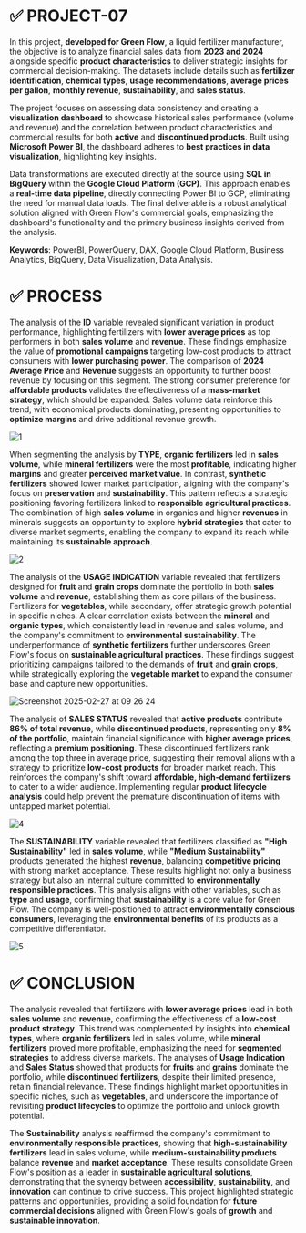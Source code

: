 # ✅ PROJECT-07

In this project, **developed for Green Flow**, a liquid fertilizer manufacturer, the objective is to analyze financial sales data from **2023 and 2024** alongside specific **product characteristics** to deliver strategic insights for commercial decision-making. The datasets include details such as **fertilizer identification**, **chemical types**, **usage recommendations**, **average prices per gallon**, **monthly revenue**, **sustainability**, and **sales status**.

The project focuses on assessing data consistency and creating a **visualization dashboard** to showcase historical sales performance (volume and revenue) and the correlation between product characteristics and commercial results for both **active** and **discontinued products**. Built using **Microsoft Power BI**, the dashboard adheres to **best practices in data visualization**, highlighting key insights.

Data transformations are executed directly at the source using **SQL in BigQuery** within the **Google Cloud Platform (GCP)**. This approach enables a **real-time data pipeline**, directly connecting Power BI to GCP, eliminating the need for manual data loads. The final deliverable is a robust analytical solution aligned with Green Flow's commercial goals, emphasizing the dashboard's functionality and the primary business insights derived from the analysis.

**Keywords**: PowerBI, PowerQuery, DAX, Google Cloud Platform, Business Analytics, BigQuery, Data Visualization, Data Analysis.

# ✅ PROCESS

The analysis of the **ID** variable revealed significant variation in product performance, highlighting fertilizers with **lower average prices** as top performers in both **sales volume** and **revenue**. These findings emphasize the value of **promotional campaigns** targeting low-cost products to attract consumers with **lower purchasing power**. The comparison of **2024 Average Price** and **Revenue** suggests an opportunity to further boost revenue by focusing on this segment. The strong consumer preference for **affordable products** validates the effectiveness of a **mass-market strategy**, which should be expanded. Sales volume data reinforce this trend, with economical products dominating, presenting opportunities to **optimize margins** and drive additional revenue growth.

![1](https://github.com/user-attachments/assets/13af5506-062e-47d8-b80a-fcf8e271789b)

When segmenting the analysis by **TYPE**, **organic fertilizers** led in **sales volume**, while **mineral fertilizers** were the most **profitable**, indicating higher **margins** and greater **perceived market value**. In contrast, **synthetic fertilizers** showed lower market participation, aligning with the company's focus on **preservation** and **sustainability**. This pattern reflects a strategic positioning favoring fertilizers linked to **responsible agricultural practices**. The combination of high **sales volume** in organics and higher **revenues** in minerals suggests an opportunity to explore **hybrid strategies** that cater to diverse market segments, enabling the company to expand its reach while maintaining its **sustainable approach**.

![2](https://github.com/user-attachments/assets/2763ae1d-f0a4-4ac3-918d-00b1290ed18d)

The analysis of the **USAGE INDICATION** variable revealed that fertilizers designed for **fruit** and **grain crops** dominate the portfolio in both **sales volume** and **revenue**, establishing them as core pillars of the business. Fertilizers for **vegetables**, while secondary, offer strategic growth potential in specific niches. A clear correlation exists between the **mineral** and **organic types**, which consistently lead in revenue and sales volume, and the company's commitment to **environmental sustainability**. The underperformance of **synthetic fertilizers** further underscores Green Flow's focus on **sustainable agricultural practices**. These findings suggest prioritizing campaigns tailored to the demands of **fruit** and **grain crops**, while strategically exploring the **vegetable market** to expand the consumer base and capture new opportunities.

![Screenshot 2025-02-27 at 09 26 24](https://github.com/user-attachments/assets/0d2637ef-35fd-4e42-9821-729ed38a7a54)

The analysis of **SALES STATUS** revealed that **active products** contribute **86% of total revenue**, while **discontinued products**, representing only **8% of the portfolio**, maintain financial significance with **higher average prices**, reflecting a **premium positioning**. These discontinued fertilizers rank among the top three in average price, suggesting their removal aligns with a strategy to prioritize **low-cost products** for broader market reach. This reinforces the company's shift toward **affordable, high-demand fertilizers** to cater to a wider audience. Implementing regular **product lifecycle analysis** could help prevent the premature discontinuation of items with untapped market potential.

![4](https://github.com/user-attachments/assets/bd82bf0e-ea27-436b-8829-a2f89ec54d5b)

The **SUSTAINABILITY** variable revealed that fertilizers classified as **"High Sustainability"** led in **sales volume**, while **"Medium Sustainability"** products generated the highest **revenue**, balancing **competitive pricing** with strong market acceptance. These results highlight not only a business strategy but also an internal culture committed to **environmentally responsible practices**. This analysis aligns with other variables, such as **type** and **usage**, confirming that **sustainability** is a core value for Green Flow. The company is well-positioned to attract **environmentally conscious consumers**, leveraging the **environmental benefits** of its products as a competitive differentiator.

![5](https://github.com/user-attachments/assets/74d3ee01-895e-4281-9daf-68ee860b701c)

# ✅ CONCLUSION

The analysis revealed that fertilizers with **lower average prices** lead in both **sales volume** and **revenue**, confirming the effectiveness of a **low-cost product strategy**. This trend was complemented by insights into **chemical types**, where **organic fertilizers** led in sales volume, while **mineral fertilizers** proved more profitable, emphasizing the need for **segmented strategies** to address diverse markets. The analyses of **Usage Indication** and **Sales Status** showed that products for **fruits** and **grains** dominate the portfolio, while **discontinued fertilizers**, despite their limited presence, retain financial relevance. These findings highlight market opportunities in specific niches, such as **vegetables**, and underscore the importance of revisiting **product lifecycles** to optimize the portfolio and unlock growth potential.

The **Sustainability** analysis reaffirmed the company's commitment to **environmentally responsible practices**, showing that **high-sustainability fertilizers** lead in sales volume, while **medium-sustainability products** balance **revenue** and **market acceptance**. These results consolidate Green Flow's position as a leader in **sustainable agricultural solutions**, demonstrating that the synergy between **accessibility**, **sustainability**, and **innovation** can continue to drive success. This project highlighted strategic patterns and opportunities, providing a solid foundation for **future commercial decisions** aligned with Green Flow's goals of **growth** and **sustainable innovation**.
